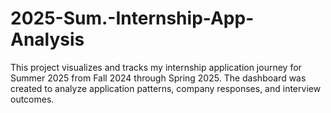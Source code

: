 # 2025-Sum.-Internship-App-Analysis
This project visualizes and tracks my internship application journey for Summer 2025 from Fall 2024 through Spring 2025. The dashboard was created to analyze application patterns, company responses, and interview outcomes.
